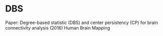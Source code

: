 # DBS
Paper: Degree-based statistic (DBS) and center persistency (CP) for brain connectivity analysis (2016) Human Brain Mapping
